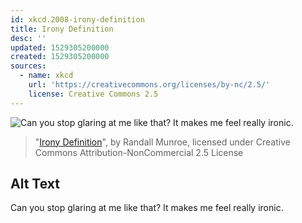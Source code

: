 ```yaml
---
id: xkcd.2008-irony-definition
title: Irony Definition
desc: ''
updated: 1529305200000
created: 1529305200000
sources:
  - name: xkcd
    url: 'https://creativecommons.org/licenses/by-nc/2.5/'
    license: Creative Commons 2.5
---
```

![Can you stop glaring at me like that? It makes me feel really ironic.](https://imgs.xkcd.com/comics/irony_definition.png)
> "[Irony Definition](https://xkcd.com/2008/)", by Randall Munroe, licensed under Creative Commons Attribution-NonCommercial 2.5 License

## Alt Text
Can you stop glaring at me like that? It makes me feel really ironic.
